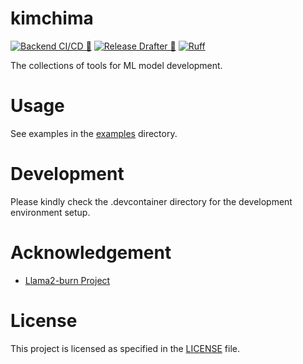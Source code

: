# kimchima

[![Backend CI/CD 🚀](https://github.com/Aisuko/kimchima/actions/workflows/ci.yml/badge.svg)](https://github.com/Aisuko/kimchima/actions/workflows/ci.yml)
[![Release Drafter 🚀](https://github.com/Aisuko/kimchima/actions/workflows/release-drafter.yml/badge.svg)](https://github.com/Aisuko/kimchima/actions/workflows/release-drafter.yml)
[![Ruff](https://img.shields.io/endpoint?url=https://raw.githubusercontent.com/astral-sh/ruff/main/assets/badge/v2.json)](https://github.com/astral-sh/ruff)

The collections of tools for ML model development.


# Usage

See examples in the [examples](./examples) directory.


# Development

Please kindly check the .devcontainer directory for the development environment setup.

# Acknowledgement

- [Llama2-burn Project](https://github.com/Gadersd/llama2-burn/tree/main)


# License

This project is licensed as specified in the [LICENSE](./LICENSE) file.